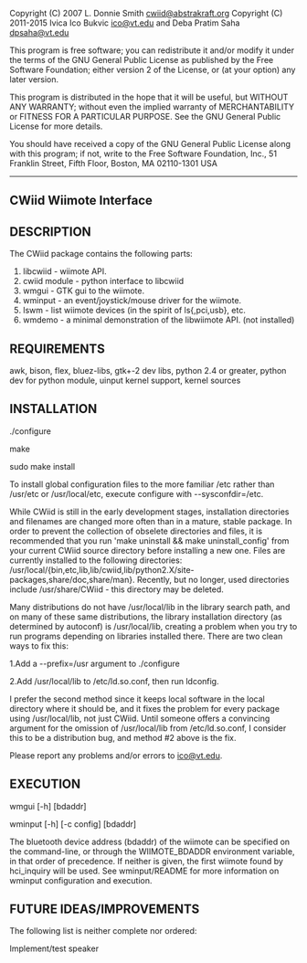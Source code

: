 Copyright (C) 2007 L. Donnie Smith <cwiid@abstrakraft.org>
Copyright (C) 2011-2015 Ivica Ico Bukvic <ico@vt.edu> and Deba Pratim Saha <dpsaha@vt.edu>

This program is free software; you can redistribute it and/or modify
it under the terms of the GNU General Public License as published by
the Free Software Foundation; either version 2 of the License, or
(at your option) any later version.

This program is distributed in the hope that it will be useful,
but WITHOUT ANY WARRANTY; without even the implied warranty of
MERCHANTABILITY or FITNESS FOR A PARTICULAR PURPOSE.  See the
GNU General Public License for more details.

You should have received a copy of the GNU General Public License
along with this program; if not, write to the Free Software
Foundation, Inc., 51 Franklin Street, Fifth Floor, Boston, MA  02110-1301  USA


------------------------------------------------------------------------------------------------
CWiid Wiimote Interface
------------------------------------------------------------------------------------------------

DESCRIPTION
------------------------------------------------------------------------------------------------
The CWiid package contains the following parts:
1. libcwiid - wiimote API.
2. cwiid module - python interface to libcwiid
3. wmgui - GTK gui to the wiimote.
4. wminput - an event/joystick/mouse driver for the wiimote.
5. lswm - list wiimote devices (in the spirit of ls{,pci,usb}, etc.
6. wmdemo - a minimal demonstration of the libwiimote API. (not installed)

REQUIREMENTS
------------------------------------------------------------------------------------------------
awk, bison, flex, bluez-libs, gtk+-2 dev libs, python 2.4 or greater, python dev for python module, uinput kernel support, kernel sources

INSTALLATION
------------------------------------------------------------------------------------------------
./configure

make

sudo make install

To install global configuration files to the more familiar /etc rather than /usr/etc or /usr/local/etc, execute configure with --sysconfdir=/etc.

While CWiid is still in the early development stages, installation directories and filenames are changed more often than in a mature, stable package.  In order to prevent the collection of obselete directories and files, it is recommended that you run 'make uninstall && make uninstall_config' from your current CWiid source directory before installing a new one.  Files are currently installed to the following directories: /usr/local/{bin,etc,lib,lib/cwiid,lib/python2.X/site-packages,share/doc,share/man}.  Recently, but no longer, used directories include /usr/share/CWiid - this directory may be deleted.

Many distributions do not have /usr/local/lib in the library search path, and on many of these same distributions, the library installation directory (as determined by autoconf) is /usr/local/lib, creating a problem when you try to run programs depending on libraries installed there. There are two clean ways to fix this:

1.Add a --prefix=/usr argument to ./configure

2.Add /usr/local/lib to /etc/ld.so.conf, then run ldconfig.

I prefer the second method since it keeps local software in the local directory where it should be, and it fixes the problem for every package using /usr/local/lib, not just CWiid.  Until someone offers a convincing argument for the omission of /usr/local/lib from /etc/ld.so.conf, I consider this to be a distribution bug, and method #2 above is the fix.

Please report any problems and/or errors to <ico@vt.edu>.

EXECUTION
------------------------------------------------------------------------------------------------
wmgui [-h] [bdaddr]

wminput [-h] [-c config] [bdaddr]

The bluetooth device address (bdaddr) of the wiimote can be specified on the command-line, or through the WIIMOTE_BDADDR environment variable, in that order of precedence.  If neither is given, the first wiimote found by hci_inquiry will be used.
See wminput/README for more information on wminput configuration and execution.

FUTURE IDEAS/IMPROVEMENTS
------------------------------------------------------------------------------------------------
The following list is neither complete nor ordered:

Implement/test speaker
